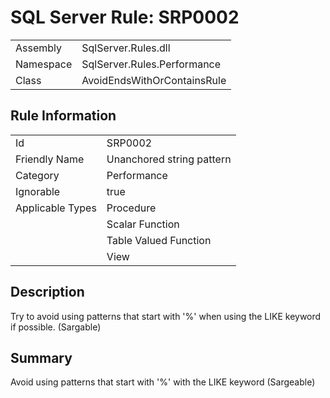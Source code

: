 [This document is automatically generated. All changed made to it WILL be lost]: <>  
  
# SQL Server Rule: SRP0002  
  
|    |    |
|----|----|
| Assembly | SqlServer.Rules.dll   |
| Namespace | SqlServer.Rules.Performance |
| Class | AvoidEndsWithOrContainsRule |
  
## Rule Information  
  
|    |    |
|----|----|
| Id | SRP0002 |
| Friendly Name | Unanchored string pattern |
| Category | Performance |
| Ignorable | true |
| Applicable Types | Procedure  |
|   | Scalar Function |
|   | Table Valued Function |
|   | View |
  
## Description  
  
Try to avoid using patterns that start with '%' when using the LIKE keyword if possible.  (Sargable)  
  
## Summary  
  
Avoid using patterns that start with '%' with the LIKE keyword  (Sargeable)  


